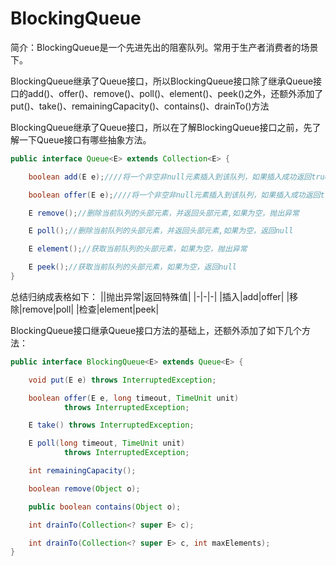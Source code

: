 # BlockingQueue


简介：BlockingQueue是一个先进先出的阻塞队列。常用于生产者消费者的场景下。


BlockingQueue继承了Queue接口，所以BlockingQueue接口除了继承Queue接口的add()、offer()、remove()、poll()、element()、peek()之外，还额外添加了put()、take()、remainingCapacity()、contains()、drainTo()方法

BlockingQueue继承了Queue接口，所以在了解BlockingQueue接口之前，先了解一下Queue接口有哪些抽象方法。

```java
public interface Queue<E> extends Collection<E> {

    boolean add(E e);////将一个非空非null元素插入到该队列，如果插入成功返回true,不成功抛出异常

    boolean offer(E e);////将一个非空非null元素插入到该队列，如果插入成功返回true,不成功返回false

    E remove();//删除当前队列的头部元素，并返回头部元素,如果为空，抛出异常

    E poll();//删除当前队列的头部元素，并返回头部元素,如果为空，返回null

    E element();//获取当前队列的头部元素，如果为空，抛出异常

    E peek();//获取当前队列的头部元素，如果为空，返回null
}
```
总结归纳成表格如下：
||抛出异常|返回特殊值|
|-|-|-|
|插入|add|offer|
|移除|remove|poll|
|检查|element|peek|


BlockingQueue接口继承Queue接口方法的基础上，还额外添加了如下几个方法：
```java
public interface BlockingQueue<E> extends Queue<E> {

    void put(E e) throws InterruptedException;

    boolean offer(E e, long timeout, TimeUnit unit)
            throws InterruptedException;

    E take() throws InterruptedException;

    E poll(long timeout, TimeUnit unit)
            throws InterruptedException;

    int remainingCapacity();

    boolean remove(Object o);

    public boolean contains(Object o);

    int drainTo(Collection<? super E> c);

    int drainTo(Collection<? super E> c, int maxElements);
}
```

